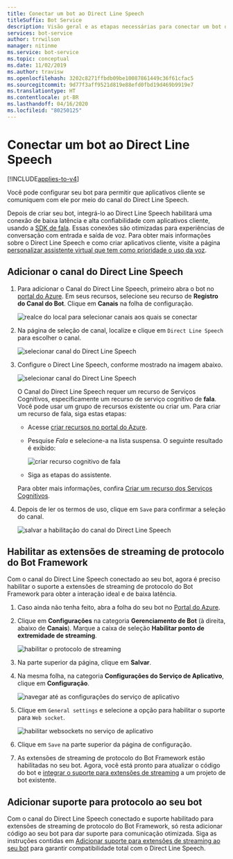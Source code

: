 ```yaml
---
title: Conectar um bot ao Direct Line Speech
titleSuffix: Bot Service
description: Visão geral e as etapas necessárias para conectar um bot do Bot Framework ao canal do Direct Line Speech para interação com entrada e saída de voz, com confiabilidade alta e latência baixa.
services: bot-service
author: trrwilson
manager: nitinme
ms.service: bot-service
ms.topic: conceptual
ms.date: 11/02/2019
ms.author: travisw
ms.openlocfilehash: 3202c8271ffbdb09be10087861449c36f61cfac5
ms.sourcegitcommit: 9d77f3aff9521d819e88efd0fbd19d469b9919e7
ms.translationtype: HT
ms.contentlocale: pt-BR
ms.lasthandoff: 04/16/2020
ms.locfileid: "80250125"
---
```

# <a name="connect-a-bot-to-direct-line-speech"></a>Conectar um bot ao Direct Line Speech

[!INCLUDE[applies-to-v4](includes/applies-to.md)]

Você pode configurar seu bot para permitir que aplicativos cliente se comuniquem com ele por meio do canal do Direct Line Speech.

Depois de criar seu bot, integrá-lo ao Direct Line Speech habilitará uma conexão de baixa latência e alta confiabilidade com aplicativos cliente, usando a [SDK de fala](https://aka.ms/speech-service-docs). Essas conexões são otimizadas para experiências de conversação com entrada e saída de voz. Para obter mais informações sobre o Direct Line Speech e como criar aplicativos cliente, visite a página [personalizar assistente virtual que tem como prioridade o uso da voz](https://aka.ms/cognitive-services-voice-assistants).

## <a name="add-the-direct-line-speech-channel"></a>Adicionar o canal do Direct Line Speech

1. Para adicionar o Canal do Direct Line Speech, primeiro abra o bot no [portal do Azure](https://portal.azure.com). Em seus recursos, selecione seu recurso de **Registro do Canal do Bot**. Clique em **Canais** na folha de configuração.

    ![realce do local para selecionar canais aos quais se conectar](media/voice-first-virtual-assistants/bot-service-channel-directlinespeech-selectchannel.png "selecionar canais")

1. Na página de seleção de canal, localize e clique em `Direct Line Speech` para escolher o canal.

    ![selecionar canal do Direct Line Speech](media/voice-first-virtual-assistants/bot-service-channel-directlinespeech-connectspeechchannel.png "conectar o Direct Line Speech")

1. Configure o Direct Line Speech, conforme mostrado na imagem abaixo.

    ![selecionar canal do Direct Line Speech](media/voice-first-virtual-assistants/bot-service-channel-directlinespeech-cognitivesericesaccount-selection.png "selecionar recurso dos Serviços Cognitivos")

    O Canal do Direct Line Speech requer um recurso de Serviços Cognitivos, especificamente um recurso de serviço cognitivo de **fala**. Você pode usar um grupo de recursos existente ou criar um. Para criar um recurso de fala, siga estas etapas:

    - Acesse [criar recursos no portal do Azure](https://ms.portal.azure.com/#create/hub).
    - Pesquise *Fala* e selecione-a na lista suspensa. O seguinte resultado é exibido:

        ![criar recurso cognitivo de fala](media/voice-first-virtual-assistants/create-speech-cognitive-resource.PNG "Criar recurso cognitivo de fala")

    - Siga as etapas do assistente.

    Para obter mais informações, confira [Criar um recurso dos Serviços Cognitivos](https://docs.microsoft.com/azure/cognitive-services/cognitive-services-apis-create-account).

1. Depois de ler os termos de uso, clique em `Save` para confirmar a seleção do canal.

    ![salvar a habilitação do canal do Direct Line Speech](media/voice-first-virtual-assistants/bot-service-channel-directlinespeech-savechannel.png "Salvar a configuração do canal")

## <a name="enable-the-bot-framework-protocol-streaming-extensions"></a>Habilitar as extensões de streaming de protocolo do Bot Framework

Com o canal do Direct Line Speech conectado ao seu bot, agora é preciso habilitar o suporte a extensões de streaming de protocolo do Bot Framework para obter a interação ideal e de baixa latência.

1. Caso ainda não tenha feito, abra a folha do seu bot no [Portal do Azure](https://portal.azure.com).

1. Clique em **Configurações** na categoria **Gerenciamento de Bot** (à direita, abaixo de **Canais**). Marque a caixa de seleção **Habilitar ponto de extremidade de streaming**.

    ![habilitar o protocolo de streaming](media/voice-first-virtual-assistants/bot-service-channel-directlinespeech-enablestreamingsupport.png "habilitar o suporte à extensão de streaming")

1. Na parte superior da página, clique em **Salvar**.

1. Na mesma folha, na categoria **Configurações do Serviço de Aplicativo**, clique em **Configuração**.

    ![navegar até as configurações do serviço de aplicativo](media/voice-first-virtual-assistants/bot-service-channel-directlinespeech-configureappservice.png "configurar o serviço de aplicativo")

1. Clique em `General settings` e selecione a opção para habilitar o suporte para `Web socket`.

    ![habilitar websockets no serviço de aplicativo](media/voice-first-virtual-assistants/bot-service-channel-directlinespeech-enablewebsockets.png "habilitar websockets")

1. Clique em `Save` na parte superior da página de configuração.

1. As extensões de streaming de protocolo do Bot Framework estão habilitadas no seu bot. Agora, você está pronto para atualizar o código do bot e [integrar o suporte para extensões de streaming](https://aka.ms/botframework/addstreamingprotocolsupport) a um projeto de bot existente.

## <a name="adding-protocol-support-to-your-bot"></a>Adicionar suporte para protocolo ao seu bot

Com o canal do Direct Line Speech conectado e suporte habilitado para extensões de streaming de protocolo do Bot Framework, só resta adicionar código ao seu bot para dar suporte para comunicação otimizada. Siga as instruções contidas em [Adicionar suporte para extensões de streaming ao seu bot](https://aka.ms/botframework/addstreamingprotocolsupport) para garantir compatibilidade total com o Direct Line Speech.


